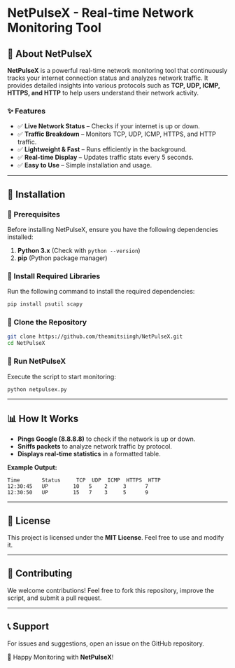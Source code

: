 # NetPulseX - Real-time Network Monitoring Tool

## 📌 About NetPulseX
**NetPulseX** is a powerful real-time network monitoring tool that continuously tracks your internet connection status and analyzes network traffic. It provides detailed insights into various protocols such as **TCP, UDP, ICMP, HTTPS, and HTTP** to help users understand their network activity.

### ✨ Features
- ✅ **Live Network Status** – Checks if your internet is up or down.
- ✅ **Traffic Breakdown** – Monitors TCP, UDP, ICMP, HTTPS, and HTTP traffic.
- ✅ **Lightweight & Fast** – Runs efficiently in the background.
- ✅ **Real-time Display** – Updates traffic stats every 5 seconds.
- ✅ **Easy to Use** – Simple installation and usage.

---

## 🚀 Installation

### **🔹 Prerequisites**
Before installing NetPulseX, ensure you have the following dependencies installed:

1. **Python 3.x** (Check with `python --version`)
2. **pip** (Python package manager)

### **🔹 Install Required Libraries**
Run the following command to install the required dependencies:

```sh
pip install psutil scapy
```

### **🔹 Clone the Repository**
```sh
git clone https://github.com/theamitsiingh/NetPulseX.git
cd NetPulseX
```

### **🔹 Run NetPulseX**
Execute the script to start monitoring:

```sh
python netpulsex.py
```

---

## 📊 How It Works
- **Pings Google (8.8.8.8)** to check if the network is up or down.
- **Sniffs packets** to analyze network traffic by protocol.
- **Displays real-time statistics** in a formatted table.

**Example Output:**
```
Time       Status     TCP  UDP  ICMP  HTTPS  HTTP
12:30:45   UP        10   5    2     3      7
12:30:50   UP        15   7    3     5      9
```

---

## 📜 License
This project is licensed under the **MIT License**. Feel free to use and modify it.

---

## 🤝 Contributing
We welcome contributions! Feel free to fork this repository, improve the script, and submit a pull request.

---

## 📞 Support
For issues and suggestions, open an issue on the GitHub repository.

🚀 Happy Monitoring with **NetPulseX**!

